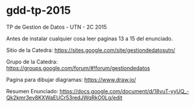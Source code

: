 # gdd-tp-2015
TP de Gestion de Datos - UTN - 2C 2015

Antes de instalar cualquier cosa leer paginas 13 a 15 del enunciado.

Sitio de la Catedra: https://sites.google.com/site/gestiondedatosutn/

Grupo de la Catedra: https://groups.google.com/forum/#!forum/gestiondedatos

Pagina para dibujar diagramas: https://www.draw.io/

Resumen Enunciado: https://docs.google.com/document/d/18vuT-yyUQ_-Qk2kmr3ey8KXWaEUCr53redJWqRkO0Lg/edit
